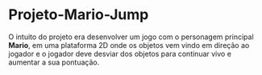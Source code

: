 # Projeto-Mario-Jump

O intuito do projeto era desenvolver um jogo com o personagem principal <strong>Mario</strong>, em uma plataforma 2D onde os objetos vem vindo em direção ao jogador e
o jogador deve desviar dos objetos para continuar vivo e aumentar a sua pontuação.
